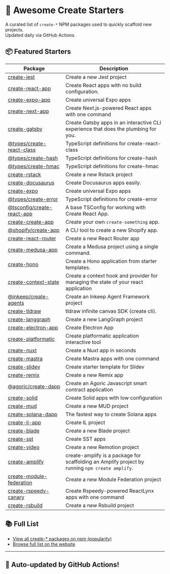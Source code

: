 # 🌱 Awesome Create Starters

A curated list of `create-*` NPM packages used to quickly scaffold new projects.  
Updated daily via GitHub Actions.

## 📦 Featured Starters

| Package | Description |
| ------- | ----------- |
| [create-jest](https://www.npmjs.com/package/create-jest) | Create a new Jest project |
| [create-react-app](https://www.npmjs.com/package/create-react-app) | Create React apps with no build configuration. |
| [create-expo-app](https://www.npmjs.com/package/create-expo-app) | Create universal Expo apps |
| [create-next-app](https://www.npmjs.com/package/create-next-app) | Create Next.js-powered React apps with one command |
| [create-gatsby](https://www.npmjs.com/package/create-gatsby) | Create Gatsby apps in an interactive CLI experience that does the plumbing for you. |
| [@types/create-react-class](https://www.npmjs.com/package/@types/create-react-class) | TypeScript definitions for create-react-class |
| [@types/create-hash](https://www.npmjs.com/package/@types/create-hash) | TypeScript definitions for create-hash |
| [@types/create-hmac](https://www.npmjs.com/package/@types/create-hmac) | TypeScript definitions for create-hmac |
| [create-rstack](https://www.npmjs.com/package/create-rstack) | Create a new Rstack project |
| [create-docusaurus](https://www.npmjs.com/package/create-docusaurus) | Create Docusaurus apps easily. |
| [create-expo](https://www.npmjs.com/package/create-expo) | Create universal Expo apps |
| [@types/create-error](https://www.npmjs.com/package/@types/create-error) | TypeScript definitions for create-error |
| [@tsconfig/create-react-app](https://www.npmjs.com/package/@tsconfig/create-react-app) | A base TSConfig for working with Create React App. |
| [create-create-app](https://www.npmjs.com/package/create-create-app) | Create your own `create-something` app. |
| [@shopify/create-app](https://www.npmjs.com/package/@shopify/create-app) | A CLI tool to create a new Shopify app. |
| [create-react-router](https://www.npmjs.com/package/create-react-router) | Create a new React Router app |
| [create-medusa-app](https://www.npmjs.com/package/create-medusa-app) | Create a Medusa project using a single command. |
| [create-hono](https://www.npmjs.com/package/create-hono) | Create a Hono application from starter templates. |
| [create-context-state](https://www.npmjs.com/package/create-context-state) | Create a context hook and provider for managing the state of your react application |
| [@inkeep/create-agents](https://www.npmjs.com/package/@inkeep/create-agents) | Create an Inkeep Agent Framework project |
| [create-tldraw](https://www.npmjs.com/package/create-tldraw) | tldraw infinite canvas SDK (create cli). |
| [create-langgraph](https://www.npmjs.com/package/create-langgraph) | Create a new LangGraph project |
| [create-electron-app](https://www.npmjs.com/package/create-electron-app) | Create Electron App |
| [create-platformatic](https://www.npmjs.com/package/create-platformatic) | Create platformatic application interactive tool |
| [create-nuxt](https://www.npmjs.com/package/create-nuxt) | Create a Nuxt app in seconds |
| [create-mastra](https://www.npmjs.com/package/create-mastra) | Create Mastra apps with one command |
| [create-slidev](https://www.npmjs.com/package/create-slidev) | Create starter template for Slidev |
| [create-remix](https://www.npmjs.com/package/create-remix) | Create a new Remix app |
| [@agoric/create-dapp](https://www.npmjs.com/package/@agoric/create-dapp) | Create an Agoric Javascript smart contract application |
| [create-solid](https://www.npmjs.com/package/create-solid) | Create Solid apps with low configuration |
| [create-mud](https://www.npmjs.com/package/create-mud) | Create a new MUD project |
| [create-solana-dapp](https://www.npmjs.com/package/create-solana-dapp) | The fastest way to create Solana apps |
| [create-il-app](https://www.npmjs.com/package/create-il-app) | Create IL project |
| [create-blade](https://www.npmjs.com/package/create-blade) | Create a new Blade project |
| [create-sst](https://www.npmjs.com/package/create-sst) | Create SST apps |
| [create-video](https://www.npmjs.com/package/create-video) | Create a new Remotion project |
| [create-amplify](https://www.npmjs.com/package/create-amplify) | create-amplify is a package for scaffolding an Amplify project by running `npm create amplify`. |
| [create-module-federation](https://www.npmjs.com/package/create-module-federation) | Create a new Module Federation project |
| [create-rspeedy-canary](https://www.npmjs.com/package/create-rspeedy-canary) | Create Rspeedy-powered ReactLynx apps with one command |
| [create-rsbuild](https://www.npmjs.com/package/create-rsbuild) | Create a new Rsbuild project |

## 📚 Full List

- [View all create-* packages on npm (popularity)](https://www.npmjs.com/search?q=create-&ranking=popularity)
- [Browse full list on the website](https://project42da.github.io/awesome-create-starters/)

---

## 🤖 Auto-updated by GitHub Actions!
